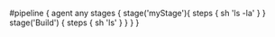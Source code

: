 #pipeline {
  agent any
  stages {
    stage('myStage'){
      steps {
        sh 'ls -la' 
      }
    }
    stage('Build') {
      steps { 
        sh 'ls' 
      }
    }
  }
}
